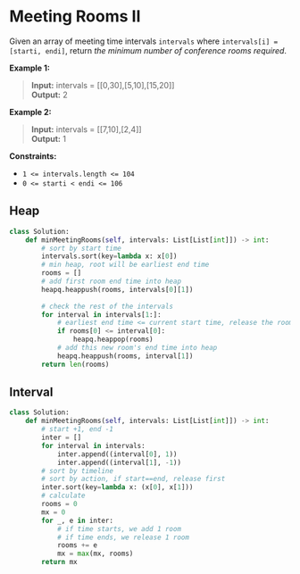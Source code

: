 # Meeting Rooms II

Given an array of meeting time intervals `intervals` where `intervals[i] = [starti, endi]`, return *the minimum number of conference rooms required*.

 

**Example 1:**

>**Input:** intervals = [[0,30],[5,10],[15,20]]  
**Output:** 2


**Example 2:**

>**Input:** intervals = [[7,10],[2,4]]  
**Output:** 1
 

**Constraints:**

* `1 <= intervals.length <= 104`
* `0 <= starti < endi <= 106`


## Heap
```python
class Solution:
    def minMeetingRooms(self, intervals: List[List[int]]) -> int:
        # sort by start time 
        intervals.sort(key=lambda x: x[0])
        # min heap, root will be earliest end time
        rooms = []
        # add first room end time into heap
        heapq.heappush(rooms, intervals[0][1])
        
        # check the rest of the intervals
        for interval in intervals[1:]:
            # earliest end time <= current start time, release the room
            if rooms[0] <= interval[0]:
                heapq.heappop(rooms)
            # add this new room's end time into heap
            heapq.heappush(rooms, interval[1])
        return len(rooms)
```


## Interval
```python
class Solution:
    def minMeetingRooms(self, intervals: List[List[int]]) -> int:
        # start +1, end -1
        inter = []
        for interval in intervals:
            inter.append((interval[0], 1))
            inter.append((interval[1], -1))
        # sort by timeline
        # sort by action, if start==end, release first
        inter.sort(key=lambda x: (x[0], x[1]))
        # calculate
        rooms = 0
        mx = 0
        for _, e in inter:
            # if time starts, we add 1 room
            # if time ends, we release 1 room
            rooms += e
            mx = max(mx, rooms)
        return mx
```